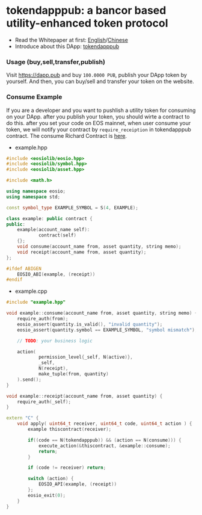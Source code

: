 # tokendapppub: a bancor based utility-enhanced token protocol

* Read the Whitepaper at first: [English](https://github.com/Dappub/tokendapppub/blob/master/UtilityTokenWhitepaper.pdf)/[Chinese](https://github.com/Dappub/tokendapppub/blob/master/%E5%BA%94%E7%94%A8%E9%80%9A%E8%AF%81%E7%99%BD%E7%9A%AE%E4%B9%A6.pdf)
* Introduce about this DApp: [tokendapppub]()

### Usage (buy,sell,transfer,publish)

Visit https://dapp.pub and buy `100.0000 PUB`, publish your DApp token by yourself. And then, you can buy/sell and transfer your token on the website.

### Consume Example

If you are a developer and you want to pushlish a utility token for consuming on your DApp. after you publish your token, you should wirte a contract to do this. after you set your code on EOS mainnet, when user consume your token, we will notify your contract by `require_receiption` in tokendapppub contract. The consume Richard Contract is [here](https://github.com/Dappub/tokendapppub/blob/master/tokendapppub.consume_rc.md).

* example.hpp

```c++
#include <eosiolib/eosio.hpp>
#include <eosiolib/symbol.hpp>
#include <eosiolib/asset.hpp>

#include <math.h>

using namespace eosio;
using namespace std;

const symbol_type EXAMPLE_SYMBOL = S(4, EXAMPLE);

class example: public contract {
public:
    example(account_name self):
            contract(self)
    {};
    void consume(account_name from, asset quantity, string memo);
    void receipt(account_name from, asset quantity);
};

#ifdef ABIGEN
    EOSIO_ABI(example, (receipt))
#endif
```

* example.cpp

```c++
#include "example.hpp"

void example::consume(account_name from, asset quantity, string memo) {
    require_auth(from);
    eosio_assert(quantity.is_valid(), "invalid quantity");
    eosio_assert(quantity.symbol == EXAMPLE_SYMBOL, "symbol mismatch");

    // TODO: your business logic

    action(
            permission_level{_self, N(active)},
            _self,
            N(receipt),
            make_tuple(from, quantity)
    ).send();
}

void example::receipt(account_name from, asset quantity) {
    require_auth(_self);
}

extern "C" {
    void apply( uint64_t receiver, uint64_t code, uint64_t action ) {
        example thiscontract(receiver);

        if((code == N(tokendapppub)) && (action == N(consume))) {
            execute_action(&thiscontract, &example::consume);
            return;
        }

        if (code != receiver) return;

        switch (action) {
            EOSIO_API(example, (receipt))
        };
        eosio_exit(0);
    }
}
```

